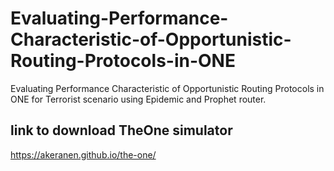 # Evaluating-Performance-Characteristic-of-Opportunistic-Routing-Protocols-in-ONE
Evaluating Performance Characteristic of Opportunistic Routing Protocols in ONE for Terrorist scenario using Epidemic and Prophet router.

## link to download TheOne simulator
https://akeranen.github.io/the-one/
